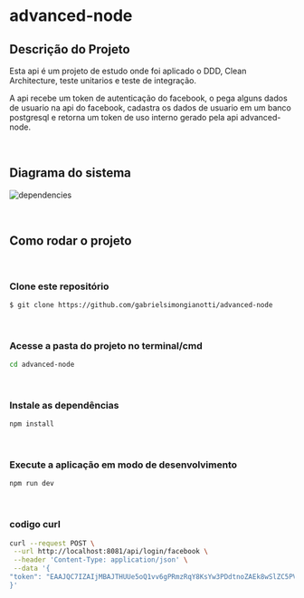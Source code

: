 # advanced-node

## Descrição do Projeto

Esta api é um projeto de estudo onde foi aplicado o DDD, Clean Architecture, teste unitarios e teste de integração.

A api recebe um token de autenticação do facebook, o pega alguns dados de usuario na api do facebook, cadastra os dados de usuario em um banco postgresql e retorna um token de uso interno gerado pela api advanced-node.

</br>

## Diagrama do sistema

![dependencies](https://user-images.githubusercontent.com/26278442/177904473-8f43f4c0-9faa-4287-bbf7-e47048c35510.png)

</br>

## Como rodar o projeto

</br>

### Clone este repositório

```sh
$ git clone https://github.com/gabrielsimongianotti/advanced-node
```

</br>

### Acesse a pasta do projeto no terminal/cmd

```sh
cd advanced-node
```

</br>

### Instale as dependências

```sh
npm install
```

</br>

### Execute a aplicação em modo de desenvolvimento

```sh
npm run dev
```

</br>

### codigo curl

```sh
curl --request POST \
 --url http://localhost:8081/api/login/facebook \
 --header 'Content-Type: application/json' \
 --data '{
"token": "EAAJQC7IZAIjMBAJTHUUe5oQ1vv6gPRmzRqY8KsYw3PDdtnoZAEk8wSlZC5PVQOZCvKu1yRBAErFgrazCsSZCYje4Y7LBZA8vrMMgwHtWvYkYxcie5ciyiQeNocWdCPVu1PlXl3qeslgx5kZBZC6V88IanE70ZC95uZA3HDrsdt71ZBVcs794p3AGnzavnAMoiQmy5bvxqtHFR341URul76ZCNIxW"
}'
```
